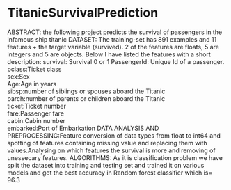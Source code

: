# TitanicSurvivalPrediction
ABSTRACT: the following project predicts the survival of passengers in the infamous ship titanic
DATASET: The training-set has 891 examples and 11 features + the target variable (survived). 2 of the features are floats, 5 are integers and 5 are objects.
Below I have listed the features with a short description:
survival: Survival 0 or 1
PassengerId: Unique Id of a passenger. 
pclass:Ticket class     
sex:Sex     
Age:Age in years     
sibsp:number of siblings or spouses aboard the Titanic     
parch:number of parents or children aboard the Titanic     
ticket:Ticket number     
fare:Passenger fare     
cabin:Cabin number     
embarked:Port of Embarkation
DATA ANALYSIS AND PREPROCESSING:Feature conversion of data types from float to int64 and spotting of features containing missing value and replacing them
with values.Analysing on which features the survival is more and removing of unessecary features.
ALGORITHMS: As it is classification problem we have split the dataset into training and testing set and trained it on various models and got the best accuracy in 
Random forest classifier which is= 96.3
